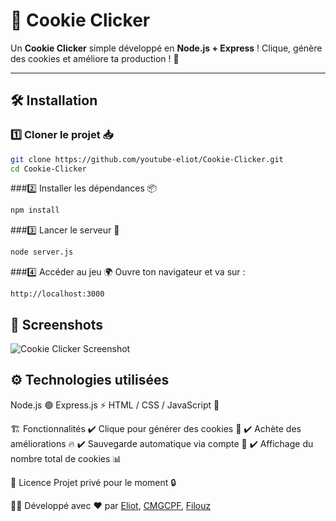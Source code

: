 # 🍪 Cookie Clicker

Un **Cookie Clicker** simple développé en **Node.js + Express** ! Clique, génère des cookies et améliore ta production ! 🚀  

---

## 🛠️ Installation  

### 1️⃣ Cloner le projet 📥  
```bash
git clone https://github.com/youtube-eliot/Cookie-Clicker.git
cd Cookie-Clicker
```
###2️⃣ Installer les dépendances 📦
```bash
npm install
```
###3️⃣ Lancer le serveur 🚀
```bash
node server.js
```
###4️⃣ Accéder au jeu 🌍
Ouvre ton navigateur et va sur :
```
http://localhost:3000
```

## 📸 Screenshots
![Cookie Clicker Screenshot](https://media.discordapp.net/attachments/381357889362853889/1351616883358433441/image.png?ex=67db06d0&is=67d9b550&hm=d408b1c07da643ac4c8e0507d0bbac927c35829e8c5af7be4548d8b603f1b636&=&format=webp&quality=lossless&width=1522&height=856)

## ⚙️ Technologies utilisées
Node.js 🟢
Express.js ⚡
HTML / CSS / JavaScript 🎨

🏗️ Fonctionnalités
✔️ Clique pour générer des cookies 🍪
✔️ Achète des améliorations 🔥
✔️ Sauvegarde automatique via compte 📝
✔️ Affichage du nombre total de cookies 📊

📜 Licence
Projet privé pour le moment 🔒

👨‍💻 Développé avec ❤️ par [Eliot](https://github.com/youtube-eliot), [CMGCPF](https://github.com/FilouzMC), [Filouz](https://github.com/CMGCPF)